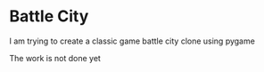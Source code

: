 # Battle City
I am trying to create a classic game battle city clone using pygame

The work is not done yet